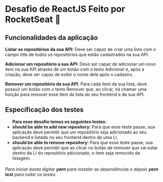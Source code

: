 <h1>Desafio de ReactJS Feito por RocketSeat 🚀</h1>

<h2><strong>Funcionalidades da aplicação</strong></h4>

<strong>Listar os repositórios da sua API:</strong> Deve ser capaz de criar uma lista com o campo title de todos os repositórios que estão cadastrados na sua API.

<strong>Adicionar um repositório a sua API:</strong> Deve ser capaz de adicionar um novo item na sua API através de um botão com o texto Adicionar e, após a criação, deve ser capaz de exibir o nome dele após o cadastro.

<strong>Remover um repositório da sua API</strong>: Para cada item da sua lista, deve possuir um botão com o texto Remover que, ao clicar, irá chamar uma função para remover esse item da lista do seu frontend e da sua API.

<h2>Específicação dos testes</h2>

<ul>
  <strong>Para esse desafio temos os seguintes testes:</strong>

<li><strong>should be able to add new repository:</strong> Para que esse teste passe, sua aplicação deve permitir que um repositório seja adicionado ao seu backend e listado no seu frontend dentro de uma LI.</li>

<li><strong>should be able to remove repository:</strong> Para que esse teste passe, sua aplicação deve permitir que ao clicar no botão de remover que vai estar dentro da LI do repositório adicionado, o item seja removido da listagem.</li>
</ul>

<h6>Para iniciar basta digitar <strong>yarn</strong> para instalar as dependências e depois <strong>yarn test</strong> para rodar os testes<h6>
